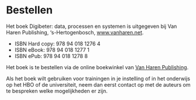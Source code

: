 # Bestellen 

Het boek Digibeter: data, processen en systemen is uitgegeven bij Van Haren Publishing, ‘s-Hertogenbosch, www.vanharen.net. 

- ISBN Hard copy: 978 94 018 1276 4
- ISBN eBook: 978 94 018 1277 1
- ISBN ePub: 978 94 018 1278 8

Het boek is te bestellen via de online boekwinkel van [Van Haren Publishing](https://www.vanharen.store/standards/books). 

Als het boek wilt gebruiken voor trainingen in je instelling of in het onderwijs op het HBO of de universiteit, neem dan eerst contact op met de auteurs om te bespreken welke mogelijkheden er zijn. 
